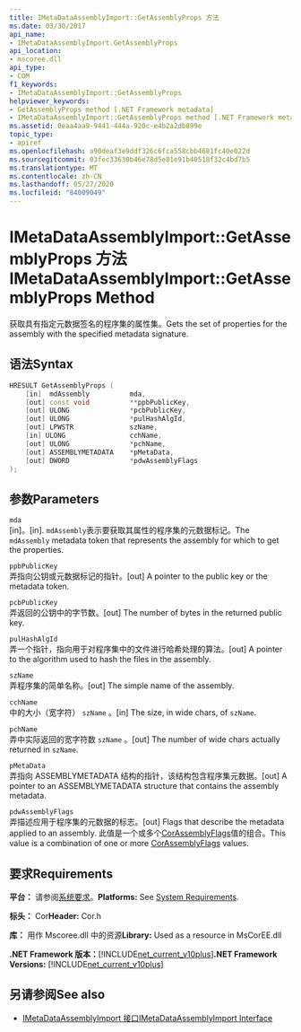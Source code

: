 ```yaml
---
title: IMetaDataAssemblyImport::GetAssemblyProps 方法
ms.date: 03/30/2017
api_name:
- IMetaDataAssemblyImport.GetAssemblyProps
api_location:
- mscoree.dll
api_type:
- COM
f1_keywords:
- IMetaDataAssemblyImport::GetAssemblyProps
helpviewer_keywords:
- GetAssemblyProps method [.NET Framework metadata]
- IMetaDataAssemblyImport::GetAssemblyProps method [.NET Framework metadata]
ms.assetid: 0eaa4aa9-9441-444a-920c-e4b2a2db899e
topic_type:
- apiref
ms.openlocfilehash: a90deaf3e9ddf326c6fca558cbb4681fc40e022d
ms.sourcegitcommit: 03fec33630b46e78d5e81e91b40518f32c4bd7b5
ms.translationtype: MT
ms.contentlocale: zh-CN
ms.lasthandoff: 05/27/2020
ms.locfileid: "84009049"
---
```

# <a name="imetadataassemblyimportgetassemblyprops-method"></a><span data-ttu-id="3f027-102">IMetaDataAssemblyImport::GetAssemblyProps 方法</span><span class="sxs-lookup"><span data-stu-id="3f027-102">IMetaDataAssemblyImport::GetAssemblyProps Method</span></span>
<span data-ttu-id="3f027-103">获取具有指定元数据签名的程序集的属性集。</span><span class="sxs-lookup"><span data-stu-id="3f027-103">Gets the set of properties for the assembly with the specified metadata signature.</span></span>  
  
## <a name="syntax"></a><span data-ttu-id="3f027-104">语法</span><span class="sxs-lookup"><span data-stu-id="3f027-104">Syntax</span></span>  
  
```cpp  
HRESULT GetAssemblyProps (  
    [in]  mdAssembly          mda,  
    [out] const void          **ppbPublicKey,
    [out] ULONG               *pcbPublicKey,  
    [out] ULONG               *pulHashAlgId,  
    [out] LPWSTR              szName,  
    [in] ULONG                cchName,  
    [out] ULONG               *pchName,  
    [out] ASSEMBLYMETADATA    *pMetaData,  
    [out] DWORD               *pdwAssemblyFlags  
);  
```  
  
## <a name="parameters"></a><span data-ttu-id="3f027-105">参数</span><span class="sxs-lookup"><span data-stu-id="3f027-105">Parameters</span></span>  
 `mda`  
 <span data-ttu-id="3f027-106">[in]。</span><span class="sxs-lookup"><span data-stu-id="3f027-106">[in].</span></span> <span data-ttu-id="3f027-107">`mdAssembly`表示要获取其属性的程序集的元数据标记。</span><span class="sxs-lookup"><span data-stu-id="3f027-107">The `mdAssembly` metadata token that represents the assembly for which to get the properties.</span></span>  
  
 `ppbPublicKey`  
 <span data-ttu-id="3f027-108">弄指向公钥或元数据标记的指针。</span><span class="sxs-lookup"><span data-stu-id="3f027-108">[out] A pointer to the public key or the metadata token.</span></span>  
  
 `pcbPublicKey`  
 <span data-ttu-id="3f027-109">弄返回的公钥中的字节数。</span><span class="sxs-lookup"><span data-stu-id="3f027-109">[out] The number of bytes in the returned public key.</span></span>  
  
 `pulHashAlgId`  
 <span data-ttu-id="3f027-110">弄一个指针，指向用于对程序集中的文件进行哈希处理的算法。</span><span class="sxs-lookup"><span data-stu-id="3f027-110">[out] A pointer to the algorithm used to hash the files in the assembly.</span></span>  
  
 `szName`  
 <span data-ttu-id="3f027-111">弄程序集的简单名称。</span><span class="sxs-lookup"><span data-stu-id="3f027-111">[out] The simple name of the assembly.</span></span>  
  
 `cchName`  
 <span data-ttu-id="3f027-112">中的大小（宽字符） `szName` 。</span><span class="sxs-lookup"><span data-stu-id="3f027-112">[in] The size, in wide chars, of `szName`.</span></span>  
  
 `pchName`  
 <span data-ttu-id="3f027-113">弄中实际返回的宽字符数 `szName` 。</span><span class="sxs-lookup"><span data-stu-id="3f027-113">[out] The number of wide chars actually returned in `szName`.</span></span>  
  
 `pMetaData`  
 <span data-ttu-id="3f027-114">弄指向 ASSEMBLYMETADATA 结构的指针，该结构包含程序集元数据。</span><span class="sxs-lookup"><span data-stu-id="3f027-114">[out] A pointer to an ASSEMBLYMETADATA structure that contains the assembly metadata.</span></span>  
  
 `pdwAssemblyFlags`  
 <span data-ttu-id="3f027-115">弄描述应用于程序集的元数据的标志。</span><span class="sxs-lookup"><span data-stu-id="3f027-115">[out] Flags that describe the metadata applied to an assembly.</span></span> <span data-ttu-id="3f027-116">此值是一个或多个[CorAssemblyFlags](corassemblyflags-enumeration.md)值的组合。</span><span class="sxs-lookup"><span data-stu-id="3f027-116">This value is a combination of one or more [CorAssemblyFlags](corassemblyflags-enumeration.md) values.</span></span>  
  
## <a name="requirements"></a><span data-ttu-id="3f027-117">要求</span><span class="sxs-lookup"><span data-stu-id="3f027-117">Requirements</span></span>  
 <span data-ttu-id="3f027-118">**平台：** 请参阅[系统要求](../../get-started/system-requirements.md)。</span><span class="sxs-lookup"><span data-stu-id="3f027-118">**Platforms:** See [System Requirements](../../get-started/system-requirements.md).</span></span>  
  
 <span data-ttu-id="3f027-119">**标头：** Cor</span><span class="sxs-lookup"><span data-stu-id="3f027-119">**Header:** Cor.h</span></span>  
  
 <span data-ttu-id="3f027-120">**库：** 用作 Mscoree.dll 中的资源</span><span class="sxs-lookup"><span data-stu-id="3f027-120">**Library:** Used as a resource in MsCorEE.dll</span></span>  
  
 <span data-ttu-id="3f027-121">**.NET Framework 版本：**[!INCLUDE[net_current_v10plus](../../../../includes/net-current-v10plus-md.md)]</span><span class="sxs-lookup"><span data-stu-id="3f027-121">**.NET Framework Versions:** [!INCLUDE[net_current_v10plus](../../../../includes/net-current-v10plus-md.md)]</span></span>  
  
## <a name="see-also"></a><span data-ttu-id="3f027-122">另请参阅</span><span class="sxs-lookup"><span data-stu-id="3f027-122">See also</span></span>

- [<span data-ttu-id="3f027-123">IMetaDataAssemblyImport 接口</span><span class="sxs-lookup"><span data-stu-id="3f027-123">IMetaDataAssemblyImport Interface</span></span>](imetadataassemblyimport-interface.md)
